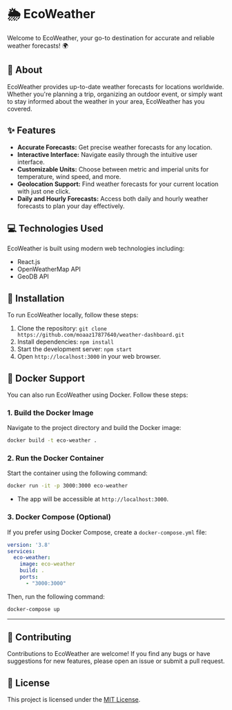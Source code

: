 

# 🌦️ EcoWeather

Welcome to EcoWeather, your go-to destination for accurate and reliable weather forecasts! 🌍

## 📝 About

EcoWeather provides up-to-date weather forecasts for locations worldwide. Whether you're planning a trip, organizing an outdoor event, or simply want to stay informed about the weather in your area, EcoWeather has you covered.

## ✨ Features

- **Accurate Forecasts:** Get precise weather forecasts for any location.
- **Interactive Interface:** Navigate easily through the intuitive user interface.
- **Customizable Units:** Choose between metric and imperial units for temperature, wind speed, and more.
- **Geolocation Support:** Find weather forecasts for your current location with just one click.
- **Daily and Hourly Forecasts:** Access both daily and hourly weather forecasts to plan your day effectively.

## 💻 Technologies Used

EcoWeather is built using modern web technologies including:

- React.js
- OpenWeatherMap API
- GeoDB API

## 🚀 Installation

To run EcoWeather locally, follow these steps:

1. Clone the repository: `git clone https://github.com/moaaz17877640/weather-dashboard.git`
2. Install dependencies: `npm install`
3. Start the development server: `npm start`
4. Open `http://localhost:3000` in your web browser.

## 🐳 Docker Support

You can also run EcoWeather using Docker. Follow these steps:

### 1. Build the Docker Image
Navigate to the project directory and build the Docker image:
```bash
docker build -t eco-weather .
```

### 2. Run the Docker Container
Start the container using the following command:
```bash
docker run -it -p 3000:3000 eco-weather
```

- The app will be accessible at `http://localhost:3000`.

### 3. Docker Compose (Optional)
If you prefer using Docker Compose, create a `docker-compose.yml` file:
```yaml
version: '3.8'
services:
  eco-weather:
    image: eco-weather
    build: .
    ports:
      - "3000:3000"
```

Then, run the following command:
```bash
docker-compose up
```

---

## 🤝 Contributing

Contributions to EcoWeather are welcome! If you find any bugs or have suggestions for new features, please open an issue or submit a pull request.

## 📄 License

This project is licensed under the [MIT License](LICENSE).
